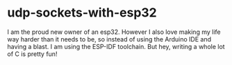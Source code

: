 # udp-sockets-with-esp32

I am the proud new owner of an esp32. 
However I also love making my life way
harder than it needs to be, so instead
of using the Arduino IDE and having
a blast. I am using the ESP-IDF
toolchain. But hey, writing a whole 
lot of C is pretty fun!
